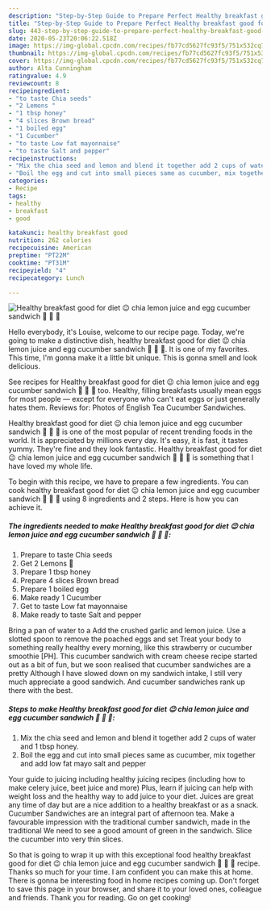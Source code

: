 ```yaml
---
description: "Step-by-Step Guide to Prepare Perfect Healthy breakfast good for diet 😉 chia lemon juice and egg cucumber sandwich 🥪 🥒 🥚"
title: "Step-by-Step Guide to Prepare Perfect Healthy breakfast good for diet 😉 chia lemon juice and egg cucumber sandwich 🥪 🥒 🥚"
slug: 443-step-by-step-guide-to-prepare-perfect-healthy-breakfast-good-for-diet-chia-lemon-juice-and-egg-cucumber-sandwich
date: 2020-05-23T20:06:22.518Z
image: https://img-global.cpcdn.com/recipes/fb77cd5627fc93f5/751x532cq70/healthy-breakfast-good-for-diet-😉-chia-lemon-juice-and-egg-cucumber-sandwich-🥪-🥒-🥚-recipe-main-photo.jpg
thumbnail: https://img-global.cpcdn.com/recipes/fb77cd5627fc93f5/751x532cq70/healthy-breakfast-good-for-diet-😉-chia-lemon-juice-and-egg-cucumber-sandwich-🥪-🥒-🥚-recipe-main-photo.jpg
cover: https://img-global.cpcdn.com/recipes/fb77cd5627fc93f5/751x532cq70/healthy-breakfast-good-for-diet-😉-chia-lemon-juice-and-egg-cucumber-sandwich-🥪-🥒-🥚-recipe-main-photo.jpg
author: Alta Cunningham
ratingvalue: 4.9
reviewcount: 8
recipeingredient:
- "to taste Chia seeds"
- "2 Lemons "
- "1 tbsp honey"
- "4 slices Brown bread"
- "1 boiled egg"
- "1 Cucumber"
- "to taste Low fat mayonnaise"
- "to taste Salt and pepper"
recipeinstructions:
- "Mix the chia seed and lemon and blend it together add 2 cups of water and 1 tbsp honey."
- "Boil the egg and cut into small pieces same as cucumber, mix together and add low fat mayo salt and pepper"
categories:
- Recipe
tags:
- healthy
- breakfast
- good

katakunci: healthy breakfast good 
nutrition: 262 calories
recipecuisine: American
preptime: "PT22M"
cooktime: "PT31M"
recipeyield: "4"
recipecategory: Lunch

---
```



![Healthy breakfast good for diet 😉 chia lemon juice and egg cucumber sandwich 🥪 🥒 🥚](https://img-global.cpcdn.com/recipes/fb77cd5627fc93f5/751x532cq70/healthy-breakfast-good-for-diet-😉-chia-lemon-juice-and-egg-cucumber-sandwich-🥪-🥒-🥚-recipe-main-photo.jpg)

Hello everybody, it's Louise, welcome to our recipe page. Today, we're going to make a distinctive dish, healthy breakfast good for diet 😉 chia lemon juice and egg cucumber sandwich 🥪 🥒 🥚. It is one of my favorites. This time, I'm gonna make it a little bit unique. This is gonna smell and look delicious.

See recipes for Healthy breakfast good for diet 😉 chia lemon juice and egg cucumber sandwich 🥪 🥒 🥚 too. Healthy, filling breakfasts usually mean eggs for most people — except for everyone who can&#39;t eat eggs or just generally hates them. Reviews for: Photos of English Tea Cucumber Sandwiches.

Healthy breakfast good for diet 😉 chia lemon juice and egg cucumber sandwich 🥪 🥒 🥚 is one of the most popular of recent trending foods in the world. It is appreciated by millions every day. It's easy, it is fast, it tastes yummy. They're fine and they look fantastic. Healthy breakfast good for diet 😉 chia lemon juice and egg cucumber sandwich 🥪 🥒 🥚 is something that I have loved my whole life.


To begin with this recipe, we have to prepare a few ingredients. You can cook healthy breakfast good for diet 😉 chia lemon juice and egg cucumber sandwich 🥪 🥒 🥚 using 8 ingredients and 2 steps. Here is how you can achieve it.

<!--inarticleads1-->

##### The ingredients needed to make Healthy breakfast good for diet 😉 chia lemon juice and egg cucumber sandwich 🥪 🥒 🥚:

1. Prepare to taste Chia seeds
1. Get 2 Lemons 🍋
1. Prepare 1 tbsp honey
1. Prepare 4 slices Brown bread
1. Prepare 1 boiled egg
1. Make ready 1 Cucumber
1. Get to taste Low fat mayonnaise
1. Make ready to taste Salt and pepper


Bring a pan of water to a Add the crushed garlic and lemon juice. Use a slotted spoon to remove the poached eggs and set Treat your body to something really healthy every morning, like this strawberry or cucumber smoothie [PH]. This cucumber sandwich with cream cheese recipe started out as a bit of fun, but we soon realised that cucumber sandwiches are a pretty Although I have slowed down on my sandwich intake, I still very much appreciate a good sandwich. And cucumber sandwiches rank up there with the best. 

<!--inarticleads2-->

##### Steps to make Healthy breakfast good for diet 😉 chia lemon juice and egg cucumber sandwich 🥪 🥒 🥚:

1. Mix the chia seed and lemon and blend it together add 2 cups of water and 1 tbsp honey.
1. Boil the egg and cut into small pieces same as cucumber, mix together and add low fat mayo salt and pepper


Your guide to juicing including healthy juicing recipes (including how to make celery juice, beet juice and more) Plus, learn if juicing can help with weight loss and the healthy way to add juice to your diet. Juices are great any time of day but are a nice addition to a healthy breakfast or as a snack. Cucumber Sandwiches are an integral part of afternoon tea. Make a favourable impression with the traditional cumber sandwich, made in the traditional We need to see a good amount of green in the sandwich. Slice the cucumber into very thin slices. 

So that is going to wrap it up with this exceptional food healthy breakfast good for diet 😉 chia lemon juice and egg cucumber sandwich 🥪 🥒 🥚 recipe. Thanks so much for your time. I am confident you can make this at home. There is gonna be interesting food in home recipes coming up. Don't forget to save this page in your browser, and share it to your loved ones, colleague and friends. Thank you for reading. Go on get cooking!
